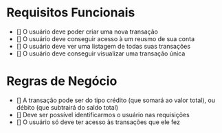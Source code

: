 # Requisitos Funcionais 

- [] O usuário deve poder criar uma nova transação 
- [] O usuário deve conseguir acesso à um reusmo de sua conta 
- [] O usuário deve ver uma listagem de todas suas transações 
- [] O usuário deve conseguir visualizar uma transação única 

# Regras de Negócio 

- [] A transação pode ser do tipo crédito (que somará ao valor total), ou débito (que subtrairá do saldo total)
- [] Deve ser possível identificarmos o usuário nas requisições 
- [] O usuário só deve ter acesso às transações que ele fez
